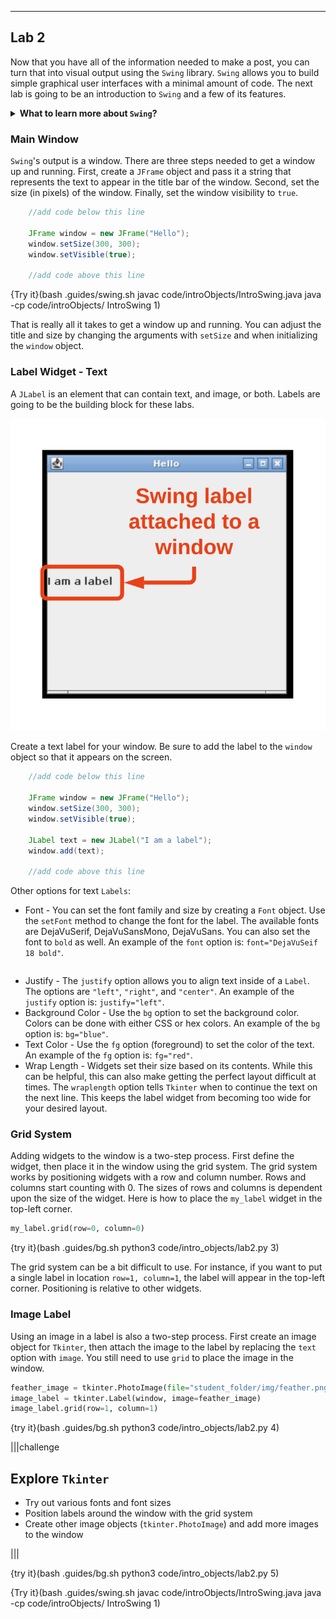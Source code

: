 ----------

## Lab 2

Now that you have all of the information needed to make a post, you can turn that into visual output using the `Swing` library. `Swing` allows you to build simple graphical user interfaces with a minimal amount of code. The next lab is going to be an introduction to `Swing` and a few of its features.

<details>
  <summary><strong>What to learn more about <code>Swing</code>?</strong></summary>
  These labs will only cover a tiny fraction of what can be done with the <code>Swing</code> library. The full documentation for <code>Tkinter</code> can be found <a href="https://docs.oracle.com/javase/7/docs/api/javax/swing/package-summary.html">here</a>. This documentation is not very user-friendly. A more beginner-friendly way to learn about <code>Swing</code> is a video tutorial like this YouTube <a href="https://www.youtube.com/watch?v=ZDw18yUwz6I&list=PLywxFF6tce1-yXyp0qSPYPl2-Mdx7l0A-">playlist</a>.
</details>

### Main Window

`Swing`'s output is a window. There are three steps needed to get a window up and running. First, create a `JFrame` object and pass it a string that represents the text to appear in the title bar of the window. Second, set the size (in pixels) of the window. Finally, set the window visibility to `true`.

```java
    //add code below this line

    JFrame window = new JFrame("Hello");
    window.setSize(300, 300);
    window.setVisible(true);

    //add code above this line
```

{Try it}(bash .guides/swing.sh javac code/introObjects/IntroSwing.java java -cp code/introObjects/ IntroSwing 1)

That is really all it takes to get a window up and running. You can adjust the title and size by changing the arguments with `setSize` and when initializing the `window` object.

### Label Widget - Text

A `JLabel` is an element that can contain text, and image, or both. Labels are going to be the building block for these labs.

![Swing Label](.guides/img/intro/swing_label.png)

Create a text label for your window. Be sure to add the label to the `window` object so that it appears on the screen.

```java
    //add code below this line

    JFrame window = new JFrame("Hello");
    window.setSize(300, 300);
    window.setVisible(true);
    
    JLabel text = new JLabel("I am a label");
    window.add(text);

    //add code above this line
```

Other options for text `Labels`:
* Font - You can set the font family and size by creating a `Font` object. Use the `setFont` method to change the font for the label. The available fonts are DejaVuSerif, DejaVuSansMono, DejaVuSans. You can also set the font to `bold` as well. An example of the `font` option is: `font="DejaVuSeif 18 bold"`.
```java

```
* Justify - The `justify` option allows you to align text inside of a `Label`. The options are `"left"`, `"right"`, and `"center"`. An example of the `justify` option is: `justify="left"`.
* Background Color - Use the `bg` option to set the background color. Colors can be done with either CSS or hex colors. An example of the `bg` option is: `bg="blue"`.
* Text Color - Use the `fg` option (foreground) to set the color of the text. An example of the `fg` option is: `fg="red"`.
* Wrap Length - Widgets set their size based on its contents. While this can be helpful, this can also make getting the perfect layout difficult at times. The `wraplength` option tells `Tkinter` when to continue the text on the next line. This keeps the label widget from becoming too wide for your desired layout.

### Grid System

Adding widgets to the window is a two-step process. First define the widget, then place it in the window using the grid system. The grid system works by positioning widgets with a row and column number. Rows and columns start counting with 0. The sizes of rows and columns is dependent upon the size of the widget. Here is how to place the `my_label` widget in the top-left corner.

```python
my_label.grid(row=0, column=0)
```

{try it}(bash .guides/bg.sh python3 code/intro_objects/lab2.py 3)

The grid system can be a bit difficult to use. For instance, if you want to put a single label in location `row=1, column=1`, the label will appear in the top-left corner. Positioning is relative to other widgets.

### Image Label

Using an image in a label is also a two-step process. First create an image object for `Tkinter`, then attach the image to the label by replacing the `text` option with `image`. You still need to use `grid` to place the image in the window.

```python
feather_image = tkinter.PhotoImage(file="student_folder/img/feather.png")
image_label = tkinter.Label(window, image=feather_image)
image_label.grid(row=1, column=1)
```

{try it}(bash .guides/bg.sh python3 code/intro_objects/lab2.py 4)

|||challenge
## Explore `Tkinter`
* Try out various fonts and font sizes
* Position labels around the window with the grid system
* Create other image objects (`tkinter.PhotoImage`) and add more images to the window

|||

{try it}(bash .guides/bg.sh python3 code/intro_objects/lab2.py 5)


{Try it}(bash .guides/swing.sh javac code/introObjects/IntroSwing.java java -cp code/introObjects/ IntroSwing 1)